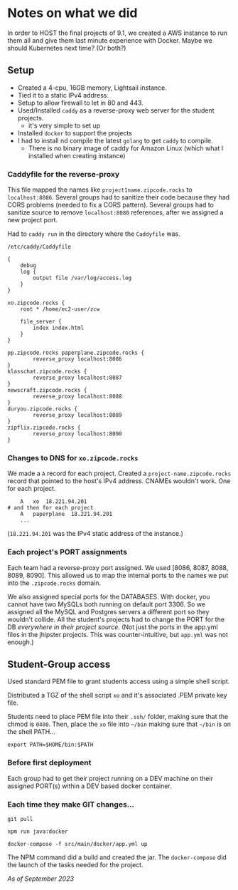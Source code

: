 # Notes on what we did

In order to HOST the final projects of 9.1, we created a AWS instance to run them all and give them last minute experience with Docker.
Maybe we should Kubernetes next time? (Or both?)

## Setup

- Created a 4-cpu, 16GB memory, Lightsail instance.
- Tied it to a static IPv4 address. 
- Setup to allow firewall to let in 80 and 443.
- Used/Installed `caddy` as a reverse-proxy web server for the student projects.
  - it's very simple to set up
- Installed `docker` to support the projects
- I had to install nd compile the latest `golang` to get `caddy` to compile.
  - There is no binary image of caddy for Amazon Linux (which what I installed when creating instance)


### Caddyfile for the reverse-proxy

This file mapped the names like `project1name.zipcode.rocks` to `localhost:8086`.
Several groups had to sanitize their code because they had CORS problems (needed to fix a CORS pattern).
Several groups had to sanitize source to remove `localhost:8080` references, after we assigned a new project port.

Had to `caddy run` in the directory where the `Caddyfile` was.

`/etc/caddy/Caddyfile` 

```
{
	debug
	log {
		output file /var/log/access.log
	}
}

xo.zipcode.rocks {
	root * /home/ec2-user/zcw

	file_server {
		index index.html
	}
}

pp.zipcode.rocks paperplane.zipcode.rocks {
        reverse_proxy localhost:8086
}
klasschat.zipcode.rocks {
        reverse_proxy localhost:8087
}
newscraft.zipcode.rocks {
        reverse_proxy localhost:8088
}
duryou.zipcode.rocks {
        reverse_proxy localhost:8089
}
zipflix.zipcode.rocks {
        reverse_proxy localhost:8090
}
```
### Changes to DNS for `xo.zipcode.rocks`

We made a `A` record for each project.
Created a `project-name.zipcode.rocks` record that pointed to the host's IPv4 address.
CNAMEs wouldn't work.
One for each project.

```
    A	xo	18.221.94.201
# and then for each project
	A	paperplane	18.221.94.201
    ...
```

(`18.221.94.201` was the IPv4 static address of the instance.)

### Each project's PORT assignments

Each team had a reverse-proxy port assigned. 
We used [8086, 8087, 8088, 8089, 8090].
This allowed us to map the internal ports to the names we put into the `.zipcode.rocks` domain.

We also assigned special ports for the DATABASES.
With docker, you cannot have two MySQLs both running on default port 3306.
So we assigned all the MySQL and Postgres servers a different port so they wouldn't collide.
All the student's projects had to change the PORT for the DB _everywhere in their project source._
(Not just the ports in the app.yml files in the jhipster projects. This was counter-intuitive, but `app.yml` was not enough.)

## Student-Group access

Used standard PEM file to grant students access using a simple shell script.

Distributed a TGZ of the shell script `xo` and it's associated .PEM private key file.

Students need to place PEM file into their `.ssh/` folder, making sure that the chmod is `0400`.
Then, place the `xo` file into `~/bin` making sure that `~/bin` is on the shell PATH...

```
export PATH=$HOME/bin:$PATH
```
### Before first deployment

Each group had to get their project running on a DEV machine on their assigned PORT(s) within a DEV based docker container.

### Each time they make GIT changes...

```
git pull

npm run java:docker

docker-compose -f src/main/docker/app.yml up
```

The NPM command did a build and created the jar.
The `docker-compose` did the launch of the tasks needed for the project.

_As of September 2023_
